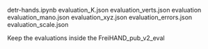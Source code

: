 detr-hands.ipynb        evaluation_K.json      evaluation_verts.json
evaluation              evaluation_mano.json   evaluation_xyz.json
evaluation_errors.json  evaluation_scale.json

Keep the evaluations inside the FreiHAND_pub_v2_eval 